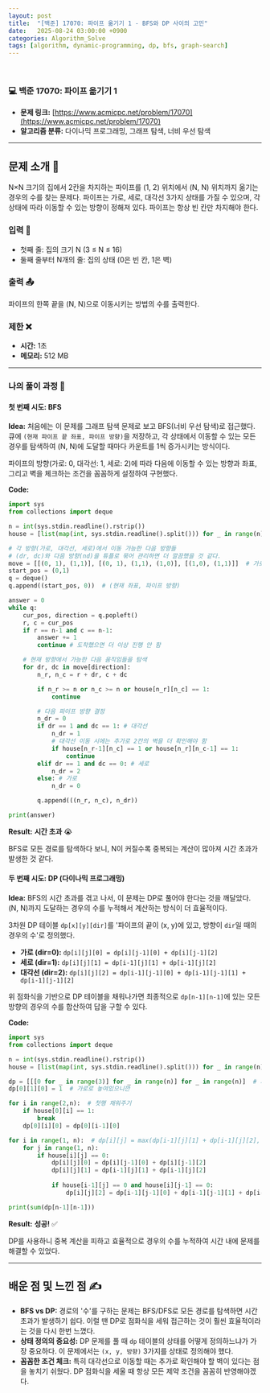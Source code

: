 ```yaml
---
layout: post
title:  "[백준] 17070: 파이프 옮기기 1 - BFS와 DP 사이의 고민"
date:   2025-08-24 03:00:00 +0900
categories: Algorithm_Solve
tags: [algorithm, dynamic-programming, dp, bfs, graph-search]
---
```


<br>

### 💻 백준 17070: 파이프 옮기기 1

- **문제 링크:** [https://www.acmicpc.net/problem/17070](https://www.acmicpc.net/problem/17070)
- **알고리즘 분류:** 다이나믹 프로그래밍, 그래프 탐색, 너비 우선 탐색

---

## 문제 소개 🧐

N×N 크기의 집에서 2칸을 차지하는 파이프를 (1, 2) 위치에서 (N, N) 위치까지 옮기는 경우의 수를 찾는 문제다. 파이프는 가로, 세로, 대각선 3가지 상태를 가질 수 있으며, 각 상태에 따라 이동할 수 있는 방향이 정해져 있다. 파이프는 항상 빈 칸만 차지해야 한다.

### 입력 📝
- 첫째 줄: 집의 크기 N (3 ≤ N ≤ 16)
- 둘째 줄부터 N개의 줄: 집의 상태 (0은 빈 칸, 1은 벽)

### 출력 📤
파이프의 한쪽 끝을 (N, N)으로 이동시키는 방법의 수를 출력한다.

### 제한 ❌

- **시간:** 1초
- **메모리:** 512 MB

---

### 나의 풀이 과정 🌊

#### 첫 번째 시도: BFS

**Idea:**
처음에는 이 문제를 그래프 탐색 문제로 보고 BFS(너비 우선 탐색)로 접근했다. 큐에 `(현재 파이프 끝 좌표, 파이프 방향)`을 저장하고, 각 상태에서 이동할 수 있는 모든 경우를 탐색하여 (N, N)에 도달할 때마다 카운트를 1씩 증가시키는 방식이다.

파이프의 방향(가로: 0, 대각선: 1, 세로: 2)에 따라 다음에 이동할 수 있는 방향과 좌표, 그리고 벽을 체크하는 조건을 꼼꼼하게 설정하여 구현했다.

**Code:**
```python
import sys
from collections import deque

n = int(sys.stdin.readline().rstrip())
house = [list(map(int, sys.stdin.readline().split())) for _ in range(n)]

# 각 방향(가로, 대각선, 세로)에서 이동 가능한 다음 방향들
# (dr, dc)와 다음 방향(nd)을 튜플로 묶어 관리하면 더 깔끔했을 것 같다.
move = [[(0, 1), (1,1)], [(0, 1), (1,1), (1,0)], [(1,0), (1,1)]]  # 가로, 대각선, 세로
start_pos = (0,1)
q = deque()
q.append((start_pos, 0))  # (현재 좌표, 파이프 방향)

answer = 0
while q:
    cur_pos, direction = q.popleft()
    r, c = cur_pos
    if r == n-1 and c == n-1:
        answer += 1
        continue # 도착했으면 더 이상 진행 안 함

    # 현재 방향에서 가능한 다음 움직임들을 탐색
    for dr, dc in move[direction]:
        n_r, n_c = r + dr, c + dc

        if n_r >= n or n_c >= n or house[n_r][n_c] == 1:
            continue

        # 다음 파이프 방향 결정
        n_dr = 0
        if dr == 1 and dc == 1: # 대각선
            n_dr = 1
            # 대각선 이동 시에는 추가로 2칸의 벽을 더 확인해야 함
            if house[n_r-1][n_c] == 1 or house[n_r][n_c-1] == 1:
                continue
        elif dr == 1 and dc == 0: # 세로
            n_dr = 2
        else: # 가로
            n_dr = 0

        q.append(((n_r, n_c), n_dr))

print(answer)
```

**Result:** **시간 초과** 😭

BFS로 모든 경로를 탐색하다 보니, N이 커질수록 중복되는 계산이 많아져 시간 초과가 발생한 것 같다.

#### 두 번째 시도: DP (다이나믹 프로그래밍)

**Idea:**
BFS의 시간 초과를 겪고 나서, 이 문제는 DP로 풀어야 한다는 것을 깨달았다. (N, N)까지 도달하는 경우의 수를 누적해서 계산하는 방식이 더 효율적이다.

3차원 DP 테이블 `dp[x][y][dir]`를 '파이프의 끝이 (x, y)에 있고, 방향이 `dir`일 때의 경우의 수'로 정의했다.

- **가로 (dir=0):** `dp[i][j][0] = dp[i][j-1][0] + dp[i][j-1][2]`
- **세로 (dir=1):** `dp[i][j][1] = dp[i-1][j][1] + dp[i-1][j][2]`
- **대각선 (dir=2):** `dp[i][j][2] = dp[i-1][j-1][0] + dp[i-1][j-1][1] + dp[i-1][j-1][2]`

위 점화식을 기반으로 DP 테이블을 채워나가면 최종적으로 `dp[n-1][n-1]`에 있는 모든 방향의 경우의 수를 합산하여 답을 구할 수 있다.

**Code:**
```python
import sys
from collections import deque

n = int(sys.stdin.readline().rstrip())
house = [list(map(int, sys.stdin.readline().split())) for _ in range(n)]

dp = [[[0 for _ in range(3)] for _ in range(n)] for _ in range(n)]  # 가로 세로 대각 의 형태로 온 경우의 수
dp[0][1][0] = 1  # 가로로 놓여있으니깐

for i in range(2,n):  # 첫행 채워주기
    if house[0][i] == 1:
        break
    dp[0][i][0] = dp[0][i-1][0]

for i in range(1, n):  # dp[i][j] = max(dp[i-1][j][1] + dp[i-1][j][2], dp[i][j-1][0] + dp[i][j-1][2], dp[i-1][j-1][2])
    for j in range(1, n):
        if house[i][j] == 0:
            dp[i][j][0] = dp[i][j-1][0] + dp[i][j-1][2]
            dp[i][j][1] = dp[i-1][j][1] + dp[i-1][j][2]
            
            if house[i-1][j] == 0 and house[i][j-1] == 0:
                dp[i][j][2] = dp[i-1][j-1][0] + dp[i-1][j-1][1] + dp[i-1][j-1][2]

print(sum(dp[n-1][n-1]))
```

**Result:** **성공!** ✅

DP를 사용하니 중복 계산을 피하고 효율적으로 경우의 수를 누적하여 시간 내에 문제를 해결할 수 있었다.

---

## 배운 점 및 느낀 점 ✍️

- **BFS vs DP:** 경로의 '수'를 구하는 문제는 BFS/DFS로 모든 경로를 탐색하면 시간 초과가 발생하기 쉽다. 이럴 땐 DP로 점화식을 세워 접근하는 것이 훨씬 효율적이라는 것을 다시 한번 느꼈다.
- **상태 정의의 중요성:** DP 문제를 풀 때 `dp` 테이블의 상태를 어떻게 정의하느냐가 가장 중요하다. 이 문제에서는 `(x, y, 방향)` 3가지를 상태로 정의해야 했다.
- **꼼꼼한 조건 체크:** 특히 대각선으로 이동할 때는 추가로 확인해야 할 벽이 있다는 점을 놓치기 쉬웠다. DP 점화식을 세울 때 항상 모든 제약 조건을 꼼꼼히 반영해야겠다.
